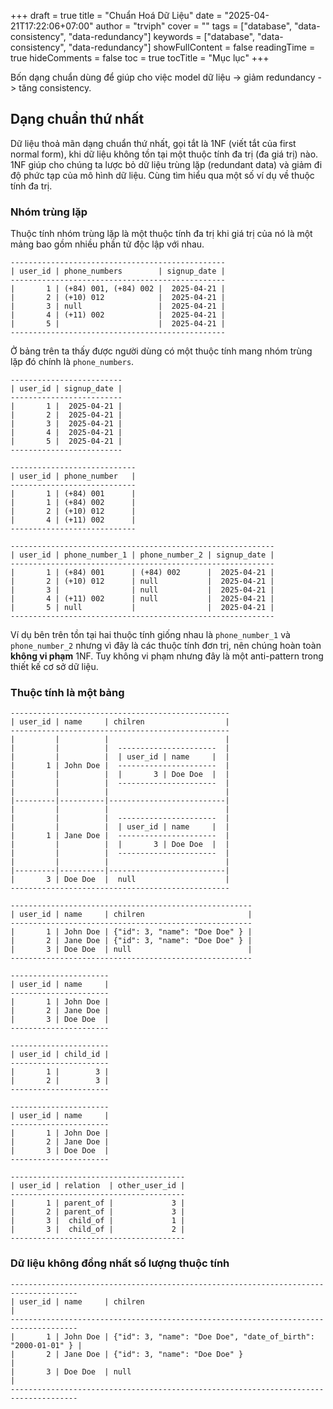 +++
draft = true
title = "Chuẩn Hoá Dữ Liệu"
date = "2025-04-21T17:22:06+07:00"
author = "trviph"
cover = ""
tags = ["database", "data-consistency", "data-redundancy"]
keywords = ["database", "data-consistency", "data-redundancy"]
showFullContent = false
readingTime = true
hideComments = false
toc = true
tocTitle = "Mục lục"
+++

Bốn dạng chuẩn dùng để giúp cho việc model dữ liệu -> giảm redundancy -> tăng consistency.

## Dạng chuẩn thứ nhất

Dữ liệu thoả mãn dạng chuẩn thứ nhất, gọi tắt là 1NF (viết tắt của first normal form), khi dữ liệu không tồn tại một thuộc tính đa trị (đa giá trị) nào. 1NF giúp cho chúng ta lược bỏ dữ liệu trùng lặp (redundant data) và giảm đi độ phức tạp của mô hình dữ liệu. Cùng tìm hiểu qua một số ví dụ về thuộc tính đa trị.

### Nhóm trùng lặp

Thuộc tính nhóm trùng lặp là một thuộc tính đa trị khi giá trị của nó là một mảng bao gồm nhiều phần tử độc lập với nhau.

```text
------------------------------------------------
| user_id | phone_numbers        | signup_date |
------------------------------------------------
|       1 | (+84) 001, (+84) 002 |  2025-04-21 |
|       2 | (+10) 012            |  2025-04-21 |
|       3 | null                 |  2025-04-21 |
|       4 | (+11) 002            |  2025-04-21 |
|       5 |                      |  2025-04-21 |
------------------------------------------------
```

Ở bảng trên ta thấy được người dùng có một thuộc tính mang nhóm trùng lặp đó chính là `phone_numbers`.

```text
-------------------------
| user_id | signup_date |
-------------------------
|       1 |  2025-04-21 |
|       2 |  2025-04-21 |
|       3 |  2025-04-21 |
|       4 |  2025-04-21 |
|       5 |  2025-04-21 |
-------------------------

----------------------------
| user_id | phone_number   |
----------------------------
|       1 | (+84) 001      |
|       1 | (+84) 002      |
|       2 | (+10) 012      |
|       4 | (+11) 002      |
----------------------------
```

```text
-----------------------------------------------------------
| user_id | phone_number_1 | phone_number_2 | signup_date |
-----------------------------------------------------------
|       1 | (+84) 001      | (+84) 002      |  2025-04-21 |
|       2 | (+10) 012      | null           |  2025-04-21 |
|       3 |                | null           |  2025-04-21 |
|       4 | (+11) 002      | null           |  2025-04-21 |
|       5 | null           |                |  2025-04-21 |
-----------------------------------------------------------
```

Ví dụ bên trên tồn tại hai thuộc tính giống nhau là `phone_number_1` và `phone_number_2` nhưng vì đây là các thuộc tính đơn trị, nên chúng hoàn toàn **không vi phạm** 1NF. Tuy không vi phạm nhưng đây là một anti-pattern trong thiết kế cơ sở dữ liệu.

### Thuộc tính là một bảng

```text
-------------------------------------------------
| user_id | name     | chilren                  |
-------------------------------------------------
|         |          |                          |
|         |          |  ----------------------  |
|         |          |  | user_id | name     |  |
|       1 | John Doe |  ----------------------  |
|         |          |  |       3 | Doe Doe  |  |
|         |          |  ----------------------  |
|         |          |                          |
|---------|----------|--------------------------|
|         |          |                          |
|         |          |  ----------------------  |
|         |          |  | user_id | name     |  |
|       1 | Jane Doe |  ----------------------  |
|         |          |  |       3 | Doe Doe  |  |
|         |          |  ----------------------  |
|         |          |                          |
|---------|----------|--------------------------|
|       3 | Doe Doe  |  null                    |
-------------------------------------------------
```

```text
------------------------------------------------------
| user_id | name     | chilren                       |
------------------------------------------------------
|       1 | John Doe | {"id": 3, "name": "Doe Doe" } |
|       2 | Jane Doe | {"id": 3, "name": "Doe Doe" } |
|       3 | Doe Doe  | null                          |
------------------------------------------------------
```

```text
----------------------
| user_id | name     |
----------------------
|       1 | John Doe |
|       2 | Jane Doe |
|       3 | Doe Doe  |
----------------------

----------------------
| user_id | child_id |
----------------------
|       1 |        3 |
|       2 |        3 |
----------------------
```

```text
----------------------
| user_id | name     |
----------------------
|       1 | John Doe |
|       2 | Jane Doe |
|       3 | Doe Doe  |
----------------------

---------------------------------------
| user_id | relation  | other_user_id |
---------------------------------------
|       1 | parent_of |             3 |
|       2 | parent_of |             3 |
|       3 |  child_of |             1 |
|       3 |  child_of |             2 |
---------------------------------------
```

### Dữ liệu không đồng nhất số lượng thuộc tính

```text
-------------------------------------------------------------------------------------
| user_id | name     | chilren                                                      |
-------------------------------------------------------------------------------------
|       1 | John Doe | {"id": 3, "name": "Doe Doe", "date_of_birth": "2000-01-01" } |
|       2 | Jane Doe | {"id": 3, "name": "Doe Doe" }                                |
|       3 | Doe Doe  | null                                                         |
-------------------------------------------------------------------------------------
```
